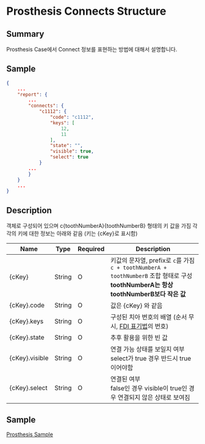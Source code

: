 # Prosthesis Connects Structure

## Summary

Prosthesis Case에서 Connect 정보를 표현하는 방법에 대해서 설명합니다.

## Sample
```JSON
{
    ...
    "report": {
        ...
        "connects": {
            "c1112": {
                "code": "c1112",
                "keys": [
                    12,
                    11
                ],
                "state": "",
                "visible": true,
                "select": true
            }
        ...
        }
    }
    ...
}
```

## Description

객체로 구성되어 있으며 c{toothNumberA}{toothNumberB} 형태의 키 값을 가짐
각각의 키에 대한 정보는 아래와 같음 (키는 {cKey}로 표시함)

| Name | Type | Required | Description |
| -- | -- | -- | -- |
| {cKey} | String | O | 키값의 문자열, prefix로 ```c```를 가짐<br>```c + toothNumberA + toothNumberB``` 조합 형태로 구성 <br>**toothNumberA는 항상 toothNumberB보다 작은 값** |
| {cKey}.code | String | O | 값은 {cKey} 와 같음 |
| {cKey}.keys | String | O | 구성된 치아 번호의 배열 (순서 무시, [FDI 표기법](https://en.wikipedia.org/wiki/FDI_World_Dental_Federation_notation)의 번호) |
| {cKey}.state | String | O | 추후 활용을 위한 빈 값 |
| {cKey}.visible | String | O | 연결 가능 상태를 보일지 여부<br>select가 true 경우 반드시 true이어야함 |
| {cKey}.select | String | O | 연결된 여부 <br>false인 경우 visible이 true인 경우 연결되지 않은 상태로 보여짐 |


## Sample
[Prosthesis Sample](./prosthesis-sample.md)
